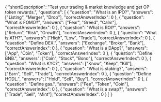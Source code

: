 {
  "shortDescription": "Test your trading & market knowledge and get OP token rewards.",
  "questions": [
    {
      "question": "What is an IPO?",
      "answers": ["Listing", "Merger", "Drop"],
      "correctAnswerIndex": 0
    },
    {
      "question": "What is FOMO?",
      "answers": ["Fear", "Greed", "Calm"],
      "correctAnswerIndex": 0
    },
    {
      "question": "What is ROI?",
      "answers": ["Return", "Risk", "Growth"],
      "correctAnswerIndex": 0
    },
    {
      "question": "What is ATH?",
      "answers": ["High", "Low", "Trade"],
      "correctAnswerIndex": 0
    },
    {
      "question": "Define DEX.",
      "answers": ["Exchange", "Broker", "Bank"],
      "correctAnswerIndex": 0
    },
    {
      "question": "What is a DApp?",
      "answers": ["App", "Coin", "Token"],
      "correctAnswerIndex": 0
    },
    {
      "question": "Define BNB.",
      "answers": ["Coin", "Stock", "Bond"],
      "correctAnswerIndex": 0
    },
    {
      "question": "What is KYC?",
      "answers": ["Know", "Keep", "Kill"],
      "correctAnswerIndex": 0
    },
    {
      "question": "What is staking?",
      "answers": ["Earn", "Sell", "Trade"],
      "correctAnswerIndex": 0
    },
    {
      "question": "Define HODL.",
      "answers": ["Hold", "Sell", "Buy"],
      "correctAnswerIndex": 0
    },
    {
      "question": "Define gas.",
      "answers": ["Fee", "Token", "Coin"],
      "correctAnswerIndex": 0
    },
    {
      "question": "What is a swap?",
      "answers": ["Trade", "Sell", "Mint"],
      "correctAnswerIndex": 0
    }
  ]
}